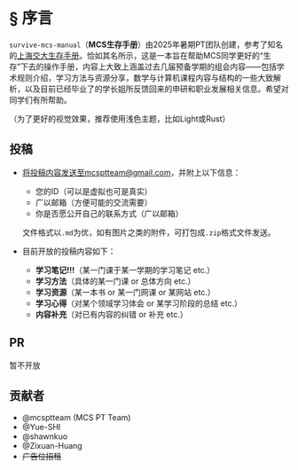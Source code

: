# § 序言

`survive-mcs-manual`（**MCS生存手册**）由2025年暑期PT团队创建，参考了知名的[上海交大生存手册](https://survivesjtu.gitbook.io/survivesjtumanual)。恰如其名所示，这是一本旨在帮助MCS同学更好的“生存”下去的操作手册，内容上大致上涵盖过去几届预备学期的组会内容——包括学术规则介绍，学习方法与资源分享，数学与计算机课程内容与结构的一些大致解析，以及目前已经毕业了的学长姐所反馈回来的申研和职业发展相关信息。希望对同学们有所帮助。

（为了更好的视觉效果，推荐使用浅色主题，比如Light或Rust）

## 投稿

-   将投稿内容发送至mcsptteam@gmail.com，并附上以下信息：

    -   您的ID（可以是虚拟也可是真实）
    -   广以邮箱（方便可能的交流需要）
    -   你是否愿公开自己的联系方式（广以邮箱）

    文件格式以`.md`为优，如有图片之类的附件，可打包成`.zip`格式文件发送。

-   目前开放的投稿内容如下：
    -   **学习笔记!!!**（某一门课于某一学期的学习笔记 etc.）
    -   **学习方法**（具体的某一门课 or 总体方向 etc.）
    -   **学习资源**（某一本书 or 某一门网课 or 某网站 etc.）
    -   **学习心得**（对某个领域学习体会 or 某学习阶段的总结 etc.）
    -   **内容补充**（对已有内容的纠错 or 补充 etc.）


## PR

暂不开放

## 贡献者

-   @mcsptteam (MCS PT Team)
-   @Yue-SHI
-   @shawnkuo
-   @Zixuan-Huang
-   ~~广告位招租~~

